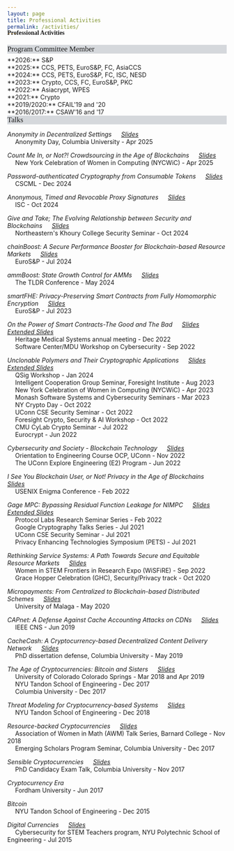 ```yaml
---
layout: page
title: Professional Activities
permalink: /activities/
---
```


<h4 style="font-family: 'Comic Sans MS'; margin-top: -30px;">Professional Activities</h4>


<div style="font-family: 'Comic Sans MS'; font-size:17px; background-color:rgb(213, 216, 220);margin-bottom:6px;">Program Committee Member</div>
**2026:** S&P <br/>
**2025:** CCS, PETS, EuroS&P, FC, AsiaCCS <br/>
**2024:** CCS, PETS, EuroS&P, FC, ISC, NESD <br/>
**2023:** Crypto, CCS, FC, EuroS&P, PKC  <br/>
**2022:** Asiacrypt, WPES <br/>
**2021:** Crypto <br/>
**2019/2020:** CFAIL'19 and '20 <br/>
**2016/2017:** CSAW'16 and '17 <br/>


<div style="font-family: 'Comic Sans MS'; font-size:17px; background-color:rgb(213, 216, 220);margin-bottom:6px;">Talks</div> 

*Anonymity in Decentralized Settings* &emsp; [_Slides_](../slides/anon-day-talk-2025.pdf)<br/> 
&emsp; Anonymity Day, Columbia University - Apr 2025

*Count Me In, or Not?! Crowdsourcing in the Age of Blockchains* &emsp; [_Slides_](../slides/nycwic-talk-2025.pdf)<br/> 
&emsp; New York Celebration of Women in Computing (NYCWiC) - Apr 2025

*Password-authenticated Cryptography from Consumable Tokens* &emsp; [_Slides_](../slides/cscml-talk-2024.pdf)<br/> 
&emsp; CSCML - Dec 2024

*Anonymous, Timed and Revocable Proxy Signatures* &emsp; [_Slides_](../slides/sig-deg-isc-2024.pdf)<br/> 
&emsp; ISC - Oct 2024

*Give and Take; The Evolving Relationship between Security and Blockchains* &emsp; [_Slides_](../slides/ne-security-seminar-2024.pdf)<br/> 
&emsp; Northeastern's Khoury College Security Seminar - Oct 2024

*chainBoost: A Secure Performance Booster for Blockchain-based Resource Markets* &emsp; [_Slides_](../slides/chainboost-eurosp-2024.pdf)<br/> 
&emsp; EuroS&P - Jul 2024

*ammBoost: State Growth Control for AMMs* &emsp; [_Slides_](../slides/tldr-2024.pdf)<br/> 
&emsp; The TLDR Conference - May 2024

*smartFHE: Privacy-Preserving Smart Contracts from Fully Homomorphic Encryption* &emsp; [_Slides_](../slides/smartfhe.pdf)<br/> 
&emsp; EuroS&P - Jul 2023

*On the Power of Smart Contracts-The Good and The Bad* &emsp; [_Slides_](../slides/mdu-cybersecurity-workshop22.pdf) &emsp; [_Extended Slides_](../slides/HeritageMed2022.pdf)<br/> 
&emsp; Heritage Medical Systems annual meeting - Dec 2022 <br/>
&emsp; Software Center/MDU Workshop on Cybersecurity - Sep 2022

*Unclonable Polymers and Their Cryptographic Applications* &emsp; [_Slides_](../slides/eurocrypt22.pdf) &emsp; [_Extended Slides_](../slides/ediblecrypto-ext.pdf) <br/>
&emsp; QSig Workshop - Jan 2024 <br/>
&emsp; Intelligent Cooperation Group Seminar, Foresight Institute - Aug 2023 <br/>
&emsp; New York Celebration of Women in Computing (NYCWiC) - Apr 2023 <br/>
&emsp; Monash Software Systems and Cybersecurity Seminars - Mar 2023 <br/>
&emsp; NY Crypto Day - Oct 2022 <br/>
&emsp; UConn CSE Security Seminar - Oct 2022 <br/>
&emsp; Foresight Crypto, Security & AI Workshop - Oct 2022 <br/>
&emsp; CMU CyLab Crypto Seminar - Jul 2022<br/>
&emsp; Eurocrypt - Jun 2022

*Cybersecurity and Society - Blockchain Technology* &emsp; [_Slides_](../slides/uconn-explore-eng-talk.pdf) <br/> 
&emsp; Orientation to Engineering Course OCP, UConn - Nov 2022 <br/>
&emsp; The UConn Explore Engineering (E2) Program - Jun 2022

*I See You Blockchain User, or Not! Privacy in the Age of Blockchains* &emsp; [_Slides_](../slides/enigma2022.pdf) <br/> 
&emsp; USENIX Enigma Conference - Feb 2022

*Gage MPC: Bypassing Residual Function Leakage for NIMPC* &emsp; [_Slides_](../slides/gagempc-pets-2021.pdf) &emsp; [_Extended Slides_](../slides/gagempc-ext.pdf)<br/> 
&emsp; Protocol Labs Research Seminar Series - Feb 2022<br/>
&emsp; Google Cryptography Talks Series - Jul 2021<br/>
&emsp; UConn CSE Security Seminar - Jul 2021<br/>
&emsp; Privacy Enhancing Technologies Symposium (PETS) - Jul 2021

*Rethinking Service Systems: A Path Towards Secure and Equitable Resource Markets* &emsp; [_Slides_](../slides/ghc-2020-talk.pdf)<br/> 
&emsp; Women in STEM Frontiers in Research Expo (WiSFiRE) - Sep 2022<br/>
&emsp; Grace Hopper Celebration (GHC), Security/Privacy track - Oct 2020

*Micropayments: From Centralized to Blockchain-based Distributed Schemes* &emsp; [_Slides_](../slides/micropayments-talk.pdf)<br/> 
&emsp; University of Malaga - May 2020

*CAPnet: A Defense Against Cache Accounting Attacks on CDNs* &emsp; [_Slides_](../slides/capnet-cns-2019.pdf)<br/> 
&emsp; IEEE CNS - Jun 2019

*CacheCash: A Cryptocurrency-based Decentralized Content Delivery Network* &emsp; [_Slides_](../slides/cachecash-thesis-defense.pdf)<br/>
&emsp; PhD dissertation defense, Columbia University - May 2019 

*The Age of Cryptocurrencies: Bitcoin and Sisters* &emsp; [_Slides_](../slides/age-of-cryptocurrencies.pdf)<br/>
&emsp; University of Colorado Colorado Springs - Mar 2018 and Apr 2019<br/>
&emsp; NYU Tandon School of Engineering - Dec 2017<br/>
&emsp; Columbia University - Dec 2017

*Threat Modeling for Cryptocurrency-based Systems* &emsp; [_Slides_](../slides/threat-modeling-for-cryptocurrency-based-systems.pdf)<br/>
&emsp; NYU Tandon School of Engineering - Dec 2018

*Resource-backed Cryptocurrencies* &emsp; [_Slides_](../slides/resource-backed-cryptocurrencies-talk.pdf)<br/>
&emsp; Association of Women in Math (AWM) Talk Series, Barnard College - Nov 2018<br/>
&emsp; Emerging Scholars Program Seminar, Columbia University - Dec 2017

*Sensible Cryptocurrencies* &emsp; [_Slides_](../slides/sensible-cryptocurrencies-talk.pdf)<br/>
&emsp; PhD Candidacy Exam Talk, Columbia University - Nov 2017

*Cryptocurrency Era*<br/>
&emsp; Fordham University - Jun 2017 

*Bitcoin*<br/>
&emsp; NYU Tandon School of Engineering - Dec 2015 

*Digital Currencies* &emsp; [_Slides_](../slides/Digital-currencies-talk.pdf)<br/>
&emsp; Cybersecurity for STEM Teachers program, NYU Polytechnic School of Engineering - Jul 2015<br/><br/> 


